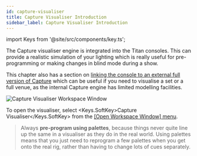 ```yaml
---
id: capture-visualiser
title: Capture Visualiser Introduction
sidebar_label: Capture Visualiser Introduction
---
```


import Keys from '@site/src/components/key.ts';

The Capture visualiser engine is integrated into the Titan consoles.
This can provide a realistic simulation of your lighting which is really
useful for pre-programming or making changes in blind mode during a
show.

This chapter also has a section on [linking the console to an external
full version of Capture](capture-visualiser/linking-the-console-to-stand-alone-capture.md)
which can be useful if you need to visualise a set or a full venue, as the internal
Capture engine has limited modelling facilities.

![Capture Visualiser Workspace Window](/docs/images/Capture-Visualiser-Workspace-Window.png)

To open the visualiser, select <Keys.SoftKey>Capture Visualiser</Keys.SoftKey> from the [\[Open
Workspace Window\] menu](titan-basics/workspace-windows.md#shortcuts-to-open-workspace-windows).

> Always <strong>pre-program using palettes</strong>, because things never quite line up the same in a visualiser as they do in the real world. Using palettes means that you just need to reprogram a few palettes when you get onto the real rig, rather than having to change lots of cues separately.